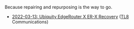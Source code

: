 Because repairing and repurposing is the way to go.

- [2022-03-13: Ubiquity EdgeRouter X ER-X Recovery](2022-03-13_Ubiquity_EdgeRouter_X_Recovery) ([TL8](https://gurps.fandom.com/wiki/Tech_Level) Communications)
